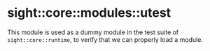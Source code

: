 # sight::core::modules::utest

This module is used as a dummy module in the test suite of `sight::core::runtime`, to verify that we can properly load a module.